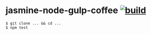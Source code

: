 jasmine-node-gulp-coffee [![build](https://travis-ci.org/daggerok/jasmine-node-gulp-coffee.svg?branch=master)](https://travis-ci.org/daggerok/jasmine-node-gulp-coffee.svg?branch=master)
==========
    $ git clone ... && cd ...
    $ npm test
